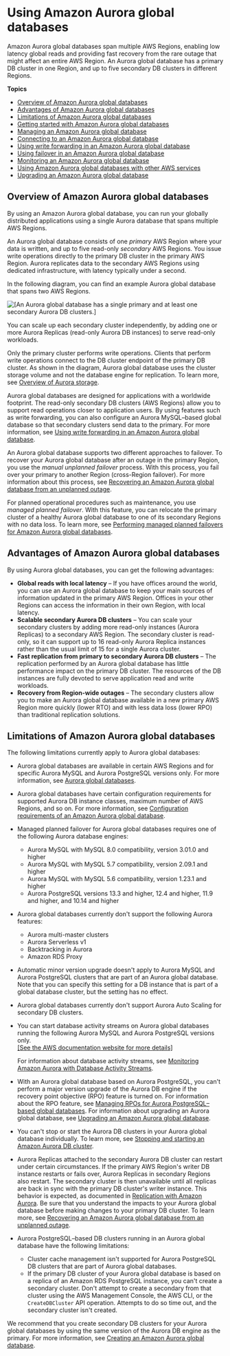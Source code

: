 # Using Amazon Aurora global databases<a name="aurora-global-database"></a><a name="gdb"></a><a name="globaldb"></a><a name="global_database"></a>

Amazon Aurora global databases span multiple AWS Regions, enabling low latency global reads and providing fast recovery from the rare outage that might affect an entire AWS Region\. An Aurora global database has a primary DB cluster in one Region, and up to five secondary DB clusters in different Regions\. 

**Topics**
+ [Overview of Amazon Aurora global databases](#aurora-global-database-overview)
+ [Advantages of Amazon Aurora global databases](#aurora-global-database.advantages)
+ [Limitations of Amazon Aurora global databases](#aurora-global-database.limitations)
+ [Getting started with Amazon Aurora global databases](aurora-global-database-getting-started.md)
+ [Managing an Amazon Aurora global database](aurora-global-database-managing.md)
+ [Connecting to an Amazon Aurora global database](aurora-global-database-connecting.md)
+ [Using write forwarding in an Amazon Aurora global database](aurora-global-database-write-forwarding.md)
+ [Using failover in an Amazon Aurora global database](aurora-global-database-disaster-recovery.md)
+ [Monitoring an Amazon Aurora global database](aurora-global-database-monitoring.md)
+ [Using Amazon Aurora global databases with other AWS services](aurora-global-database-interop.md)
+ [Upgrading an Amazon Aurora global database](aurora-global-database-upgrade.md)

## Overview of Amazon Aurora global databases<a name="aurora-global-database-overview"></a>

By using an Amazon Aurora global database, you can run your globally distributed applications using a single Aurora database that spans multiple AWS Regions\.

An Aurora global database consists of one *primary* AWS Region where your data is written, and up to five read\-only *secondary* AWS Regions\. You issue write operations directly to the primary DB cluster in the primary AWS Region\. Aurora replicates data to the secondary AWS Regions using dedicated infrastructure, with latency typically under a second\. 

In the following diagram, you can find an example Aurora global database that spans two AWS Regions\.

![\[An Aurora global database has a single primary and at least one secondary Aurora DB clusters.\]](http://docs.aws.amazon.com/AmazonRDS/latest/AuroraUserGuide/images/aurora-global-databases-conceptual-illo.png)

You can scale up each secondary cluster independently, by adding one or more Aurora Replicas \(read\-only Aurora DB instances\) to serve read\-only workloads\. 

Only the primary cluster performs write operations\. Clients that perform write operations connect to the DB cluster endpoint of the primary DB cluster\. As shown in the diagram, Aurora global database uses the cluster storage volume and not the database engine for replication\. To learn more, see [Overview of Aurora storage](Aurora.Overview.StorageReliability.md#Aurora.Overview.Storage)\. 

Aurora global databases are designed for applications with a worldwide footprint\. The read\-only secondary DB clusters \(AWS Regions\) allow you to support read operations closer to application users\. By using features such as write forwarding, you can also configure an Aurora MySQL–based global database so that secondary clusters send data to the primary\. For more information, see [Using write forwarding in an Amazon Aurora global database](aurora-global-database-write-forwarding.md)\. 

An Aurora global database supports two different approaches to failover\. To recover your Aurora global database after an outage in the primary Region, you use the *manual unplanned failover* process\. With this process, you fail over your primary to another Region \(cross\-Region failover\)\. For more information about this process, see [Recovering an Amazon Aurora global database from an unplanned outage](aurora-global-database-disaster-recovery.md#aurora-global-database-failover)\.

For planned operational procedures such as maintenance, you use *managed planned failover*\. With this feature, you can relocate the primary cluster of a healthy Aurora global database to one of its secondary Regions with no data loss\. To learn more, see [Performing managed planned failovers for Amazon Aurora global databases](aurora-global-database-disaster-recovery.md#aurora-global-database-disaster-recovery.managed-failover)\. 

## Advantages of Amazon Aurora global databases<a name="aurora-global-database.advantages"></a>

By using Aurora global databases, you can get the following advantages: 
+ **Global reads with local latency** – If you have offices around the world, you can use an Aurora global database to keep your main sources of information updated in the primary AWS Region\. Offices in your other Regions can access the information in their own Region, with local latency\. 
+ **Scalable secondary Aurora DB clusters** – You can scale your secondary clusters by adding more read\-only instances \(Aurora Replicas\) to a secondary AWS Region\. The secondary cluster is read\-only, so it can support up to 16 read\-only Aurora Replica instances rather than the usual limit of 15 for a single Aurora cluster\.
+ **Fast replication from primary to secondary Aurora DB clusters** – The replication performed by an Aurora global database has little performance impact on the primary DB cluster\. The resources of the DB instances are fully devoted to serve application read and write workloads\.
+ **Recovery from Region\-wide outages** – The secondary clusters allow you to make an Aurora global database available in a new primary AWS Region more quickly \(lower RTO\) and with less data loss \(lower RPO\) than traditional replication solutions\. 

## Limitations of Amazon Aurora global databases<a name="aurora-global-database.limitations"></a>

The following limitations currently apply to Aurora global databases:
+ Aurora global databases are available in certain AWS Regions and for specific Aurora MySQL and Aurora PostgreSQL versions only\. For more information, see [Aurora global databases](Concepts.AuroraFeaturesRegionsDBEngines.grids.md#Concepts.Aurora_Fea_Regions_DB-eng.Feature.GlobalDatabase)\.
+ Aurora global databases have certain configuration requirements for supported Aurora DB instance classes, maximum number of AWS Regions, and so on\. For more information, see [Configuration requirements of an Amazon Aurora global database](aurora-global-database-getting-started.md#aurora-global-database.configuration.requirements)\. 
+ Managed planned failover for Aurora global databases requires one of the following Aurora database engines:
  + Aurora MySQL with MySQL 8\.0 compatibility, version 3\.01\.0 and higher
  + Aurora MySQL with MySQL 5\.7 compatibility, version 2\.09\.1 and higher
  + Aurora MySQL with MySQL 5\.6 compatibility, version 1\.23\.1 and higher
  +  Aurora PostgreSQL versions 13\.3 and higher, 12\.4 and higher, 11\.9 and higher, and 10\.14 and higher 
+ Aurora global databases currently don't support the following Aurora features: 
  + Aurora multi\-master clusters
  + Aurora Serverless v1
  + Backtracking in Aurora
  + Amazon RDS Proxy
+ Automatic minor version upgrade doesn't apply to Aurora MySQL and Aurora PostgreSQL clusters that are part of an Aurora global database\. Note that you can specify this setting for a DB instance that is part of a global database cluster, but the setting has no effect\.
+ Aurora global databases currently don't support Aurora Auto Scaling for secondary DB clusters\.
+ You can start database activity streams on Aurora global databases running the following Aurora MySQL and Aurora PostgreSQL versions only\.    
[\[See the AWS documentation website for more details\]](http://docs.aws.amazon.com/AmazonRDS/latest/AuroraUserGuide/aurora-global-database.html)

  For information about database activity streams, see [Monitoring Amazon Aurora with Database Activity Streams](DBActivityStreams.md)\.
+ With an Aurora global database based on Aurora PostgreSQL, you can't perform a major version upgrade of the Aurora DB engine if the recovery point objective \(RPO\) feature is turned on\. For information about the RPO feature, see [Managing RPOs for Aurora PostgreSQL–based global databases](aurora-global-database-disaster-recovery.md#aurora-global-database-manage-recovery)\. For information about upgrading an Aurora global database, see [Upgrading an Amazon Aurora global database](aurora-global-database-upgrade.md)\.
+ You can't stop or start the Aurora DB clusters in your Aurora global database individually\. To learn more, see [Stopping and starting an Amazon Aurora DB cluster](aurora-cluster-stop-start.md)\. 
+ Aurora Replicas attached to the secondary Aurora DB cluster can restart under certain circumstances\. If the primary AWS Region's writer DB instance restarts or fails over, Aurora Replicas in secondary Regions also restart\. The secondary cluster is then unavailable until all replicas are back in sync with the primary DB cluster's writer instance\. This behavior is expected, as documented in [Replication with Amazon Aurora](Aurora.Replication.md)\. Be sure that you understand the impacts to your Aurora global database before making changes to your primary DB cluster\. To learn more, see [Recovering an Amazon Aurora global database from an unplanned outage](aurora-global-database-disaster-recovery.md#aurora-global-database-failover)\. 
+ Aurora PostgreSQL–based DB clusters running in an Aurora global database have the following limitations:
  + Cluster cache management isn't supported for Aurora PostgreSQL DB clusters that are part of Aurora global databases\.
  + If the primary DB cluster of your Aurora global database is based on a replica of an Amazon RDS PostgreSQL instance, you can't create a secondary cluster\. Don't attempt to create a secondary from that cluster using the AWS Management Console, the AWS CLI, or the `CreateDBCluster` API operation\. Attempts to do so time out, and the secondary cluster isn't created\.

We recommend that you create secondary DB clusters for your Aurora global databases by using the same version of the Aurora DB engine as the primary\. For more information, see [Creating an Amazon Aurora global database](aurora-global-database-getting-started.md#aurora-global-database-creating)\.